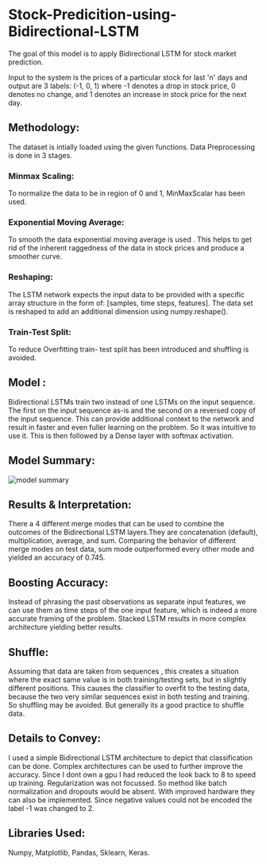# Stock-Predicition-using-Bidirectional-LSTM
The goal of this model is to apply Bidirectional LSTM for stock market prediction. 

Input to the system is the prices of a particular stock for last 'n' days and output are 3 labels: (-1, 0, 1) where -1 denotes a drop in stock price, 0 denotes no change, and 1 denotes an increase in stock price for the next day.

## Methodology: 
The dataset is intially loaded using the given functions. Data Preprocessing is done
in 3 stages. 
### Minmax Scaling:
To normalize the data to be in region of 0 and 1, MinMaxScalar has been used. 
### Exponential Moving Average: 
To smooth the data exponential moving average is used . This helps to get rid of the inherent raggedness of the data in stock prices and produce a
smoother curve. 
### Reshaping: 
The LSTM network expects the input data to be provided with a
specific array structure in the form of: [samples, time steps, features]. The data set is reshaped to
add an additional dimension using numpy.reshape(). 
### Train-Test Split: 
To reduce Overfitting train-
test split has been introduced and shuffling is avoided.

## Model : 
Bidirectional LSTMs train two instead of one LSTMs on the input sequence. The first on
the input sequence as-is and the second on a reversed copy of the input sequence. This can provide
additional context to the network and result in faster and even fuller learning on the problem. So it
was intuitive to use it. This is then followed by a Dense layer with softmax activation.
## Model Summary:


![model summary](https://u.imageresize.org/v2/32fb6b0b-8150-490e-b4b4-4067e3c4dd8a.png)

## Results & Interpretation: 
There a 4 different merge modes that can be used to combine the
outcomes of the Bidirectional LSTM layers.They are concatenation (default), multiplication,
average, and sum. Comparing the behavior of different merge modes on test data, sum mode
outperformed every other mode and yielded an accuracy of 0.745.

## Boosting Accuracy: 
Instead of phrasing the past observations as separate input features, we can use
them as time steps of the one input feature, which is indeed a more accurate framing of the problem.
Stacked LSTM results in more complex architecture yielding better results.

## Shuffle:
Assuming that data are taken from sequences , this creates a situation where the exact
same value is in both training/testing sets, but in slightly different positions. This causes the
classifier to overfit to the testing data, because the two very similar sequences exist in both testing
and training. So shuffling may be avoided. But generally its a good practice to shuffle data.

## Details to Convey: 
I used a simple Bidirectional LSTM architecture to depict that classification can
be done. Complex architectures can be used to further improve the accuracy. Since I dont own a gpu
I had reduced the look back to 8 to speed up training. Regularization was not focussed. So method
like batch normalization and dropouts would be absent. With improved hardware they can also be
implemented. Since negative values could not be encoded the label -1 was changed to 2.

## Libraries Used: 
Numpy, Matplotlib, Pandas, Sklearn, Keras.
